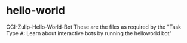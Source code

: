 # hello-world
GCI-Zulip-Hello-World-Bot
These are the files as required by the "Task Type A: Learn about interactive bots by running the helloworld bot"
